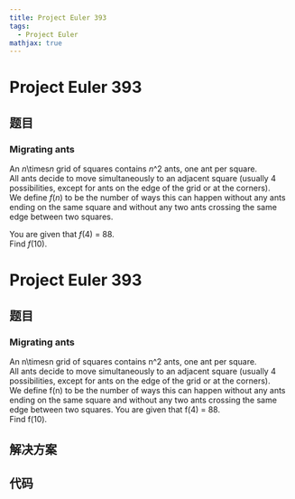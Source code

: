 ```yaml
---
title: Project Euler 393
tags:
  - Project Euler
mathjax: true
---
```

<escape><!-- more --></escape>
    
# Project Euler 393
## 题目
### Migrating ants


An  <var>n</var>\times<var>n</var> grid of squares contains  <var>n</var>^2 ants, one ant per square.<br />
All ants decide to move simultaneously to an adjacent square (usually 4 possibilities, except for ants on the edge of the grid or at the corners).<br />
We define <var>f</var>(<var>n</var>) to be the number of ways this can happen without any ants ending on the same square and without any two ants crossing the same edge between two squares.


You are given that <var>f</var>(4) = 88.<br />
Find  <var>f</var>(10).




# Project Euler 393
## 题目
### Migrating ants

An n\timesn grid of squares contains n^2 ants, one ant per square.<br>All ants decide to move simultaneously to an adjacent square (usually 4 possibilities, except for ants on the edge of the grid or at the corners).<br>We define f(n) to be the number of ways this can happen without any ants ending on the same square and without any two ants crossing the same edge between two squares.
You are given that f(4) = 88.<br>Find f(10).


## 解决方案


## 代码


